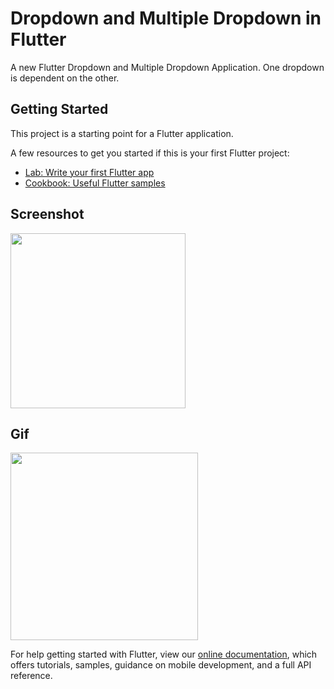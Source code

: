 # Dropdown and Multiple Dropdown in Flutter

A new Flutter Dropdown and Multiple Dropdown Application. One dropdown is dependent on the other.

## Getting Started

This project is a starting point for a Flutter application.

A few resources to get you started if this is your first Flutter project:

- [Lab: Write your first Flutter app](https://flutter.dev/docs/get-started/codelab)
- [Cookbook: Useful Flutter samples](https://flutter.dev/docs/cookbook)

## Screenshot

<img src='https://user-images.githubusercontent.com/73393935/101910858-5f733c00-3be1-11eb-903b-644b597d89a0.jpeg' width=280 />

## Gif

<img src='https://user-images.githubusercontent.com/73393935/101910996-947f8e80-3be1-11eb-92b1-9a9c8cf1587e.gif' width=300 />


For help getting started with Flutter, view our
[online documentation](https://flutter.dev/docs), which offers tutorials,
samples, guidance on mobile development, and a full API reference.
